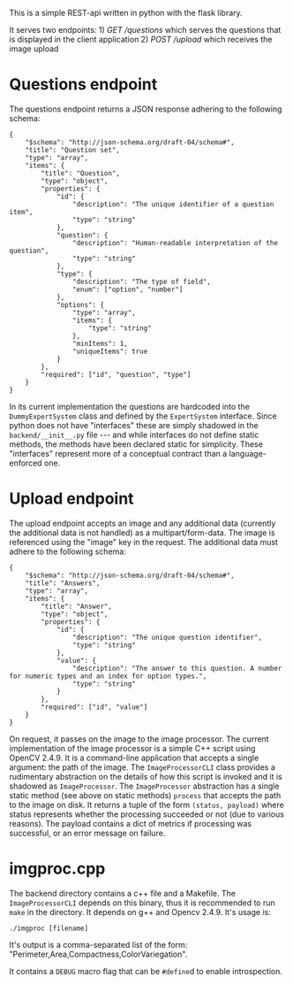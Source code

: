 This is a simple REST-api written in python with the flask library.

It serves two endpoints:
	1) *GET /questions* which serves the questions that is displayed in the client application
	2) *POST /upload* which receives the image upload

# Questions endpoint

The questions endpoint returns a JSON response adhering to the following schema:

	{
		"$schema": "http://json-schema.org/draft-04/schema#",
		"title": "Question set",
		"type": "array",
		"items": {
			"title": "Question",
			"type": "object",
			"properties": {
				"id": {
					"description": "The unique identifier of a question item",
					"type": "string"
				},
				"question": {
					"description": "Human-readable interpretation of the question",
					"type": "string"
				},
				"type": {
					"description": "The type of field",
					"enum": ["option", "number"]
				},
				"options": {
					"type": "array",
					"items": {
						"type": "string"
					},
					"minItems": 1,
					"uniqueItems": true
				}
			},
			"required": ["id", "question", "type"]
		}
	}

In its current implementation the questions are hardcoded into the `DummyExpertSystem` class and defined by the `ExpertSystem` interface. Since python does not have "interfaces" these are simply shadowed in the `backend/__init__.py` file --- and while interfaces do not define static methods, the methods have been declared static for simplicity. These "interfaces" represent more of a conceptual contract than a language-enforced one. 

# Upload endpoint

The upload endpoint accepts an image and any additional data (currently the additional data is not handled) as a multipart/form-data. The image is referenced using the "image" key in the request. The additional data must adhere to the following schema:

	{
		"$schema": "http://json-schema.org/draft-04/schema#",
		"title": "Answers",
		"type": "array",
		"items": {
			"title": "Answer",
			"type": "object",
			"properties": {
				"id": {
					"description": "The unique question identifier",
					"type": "string"
				},
				"value": {
					"description": "The answer to this question. A number for numeric types and an index for option types.",
					"type": "string"
				}
			},
			"required": ["id", "value"]
		}
	}

On request, it passes on the image to the image processor. The current implementation of the image processor is a simple C++ script using OpenCV 2.4.9. It is a command-line application that accepts a single argument: the path of the image. The `ImageProcessorCLI` class provides a rudimentary abstraction on the details of how this script is invoked and it is shadowed as `ImageProcessor`. The `ImageProcessor` abstraction has a single static method (see above on static methods) `process` that accepts the path to the image on disk. It returns a tuple of the form `(status, payload)` where status represents whether the processing succeeded or not (due to various reasons). The payload contains a dict of metrics if processing was successful, or an error message on failure.

# imgproc.cpp

The backend directory contains a c++ file and a Makefile. The `ImageProcessorCLI` depends on this binary, thus it is recommended to run `make` in the directory. It depends on g++ and Opencv 2.4.9. It's usage is:

	./imgproc [filename]

It's output is a comma-separated list of the form: "Perimeter,Area,Compactness,ColorVariegation". 

It contains a `DEBUG` macro flag that can be `#define`d to enable introspection.

